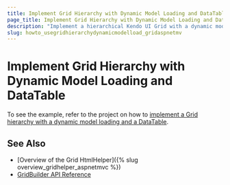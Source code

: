 ```yaml
---
title: Implement Grid Hierarchy with Dynamic Model Loading and DataTable
page_title: Implement Grid Hierarchy with Dynamic Model Loading and DataTable | Kendo UI Grid HtmlHelper for ASP.NET MVC for ASP.NET MVC
description: "Implement a hierarchical Kendo UI Grid with a dynamic model loading and DataTable in ASP.NET MVC applications."
slug: howto_usegridhierarchydynamicmodelload_gridaspnetmv
---
```


# Implement Grid Hierarchy with Dynamic Model Loading and DataTable

To see the example, refer to the project on how to [implement a Grid hierarchy with a dynamic model loading and a DataTable](https://github.com/telerik/ui-for-aspnet-mvc-examples/tree/master/grid/grid-hierarchy-with-dynamic-model-loading-and-datatable).

## See Also

* [Overview of the Grid HtmlHelper]({% slug overview_gridhelper_aspnetmvc %})
* [GridBuilder API Reference](http://docs.telerik.com/aspnet-mvc/api/Kendo.Mvc.UI.Fluent/GridBuilder)
